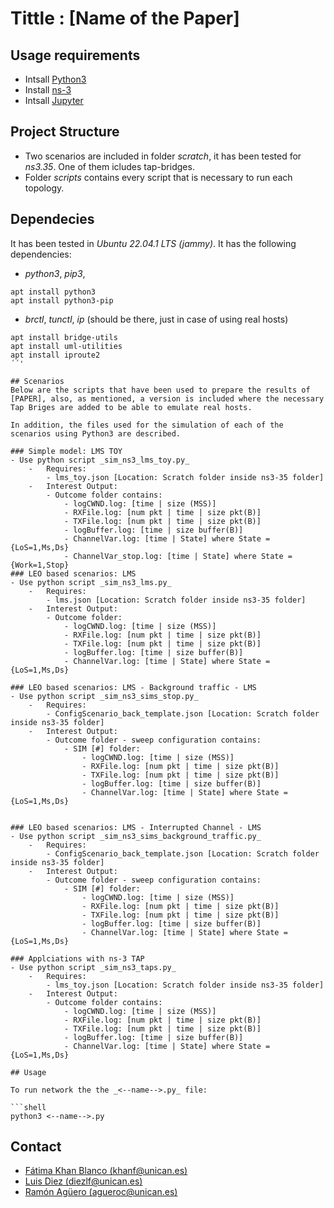 # Tittle : [Name of the Paper]
## Usage requirements

- Intsall [Python3](https://www.python.org/downloads/) 
- Install [ns-3](https://www.nsnam.org/wiki/Installation)
- Intsall [Jupyter](https://jupyter.org/install) 
## Project Structure
- Two scenarios are included in folder _scratch_, it has been tested for _ns3.35_.  One of them icludes tap-bridges.
- Folder _scripts_ contains every script that is necessary to run each topology.
## Dependecies 
It has been tested in _Ubuntu 22.04.1 LTS (jammy)_. It has the following dependencies:

- _python3_, _pip3_,
```
apt install python3
apt install python3-pip
```
-  _brctl_, _tunctl_, _ip_ (should be there, just in case of using real hosts)
```
apt install bridge-utils
apt install uml-utilities
apt install iproute2
´´'

## Scenarios
Below are the scripts that have been used to prepare the results of [PAPER], also, as mentioned, a version is included where the necessary Tap Briges are added to be able to emulate real hosts.

In addition, the files used for the simulation of each of the scenarios using Python3 are described.

### Simple model: LMS TOY
- Use python script _sim_ns3_lms_toy.py_
    -   Requires:
        - lms_toy.json [Location: Scratch folder inside ns3-35 folder]
    -   Interest Output:
        - Outcome folder contains:
            - logCWND.log: [time | size (MSS)]
            - RXFile.log: [num pkt | time | size pkt(B)]
            - TXFile.log: [num pkt | time | size pkt(B)]
            - logBuffer.log: [time | size buffer(B)]
            - ChannelVar.log: [time | State] where State = {LoS=1,Ms,Ds}
            - ChannelVar_stop.log: [time | State] where State = {Work=1,Stop}
### LEO based scenarios: LMS 
- Use python script _sim_ns3_lms.py_
    -   Requires:
        - lms.json [Location: Scratch folder inside ns3-35 folder]
    -   Interest Output:
        - Outcome folder:
            - logCWND.log: [time | size (MSS)]
            - RXFile.log: [num pkt | time | size pkt(B)]
            - TXFile.log: [num pkt | time | size pkt(B)]
            - logBuffer.log: [time | size buffer(B)]
            - ChannelVar.log: [time | State] where State = {LoS=1,Ms,Ds}
           
### LEO based scenarios: LMS - Background traffic - LMS
- Use python script _sim_ns3_sims_stop.py_
    -   Requires:
        - ConfigScenario_back_template.json [Location: Scratch folder inside ns3-35 folder]
    -   Interest Output:
        - Outcome folder - sweep configuration contains:
            - SIM [#] folder:
                - logCWND.log: [time | size (MSS)]
                - RXFile.log: [num pkt | time | size pkt(B)]
                - TXFile.log: [num pkt | time | size pkt(B)]
                - logBuffer.log: [time | size buffer(B)]
                - ChannelVar.log: [time | State] where State = {LoS=1,Ms,Ds}
               

### LEO based scenarios: LMS - Interrupted Channel - LMS
- Use python script _sim_ns3_sims_background_traffic.py_
    -   Requires:
        - ConfigScenario_back_template.json [Location: Scratch folder inside ns3-35 folder]
    -   Interest Output:
        - Outcome folder - sweep configuration contains:
            - SIM [#] folder:
                - logCWND.log: [time | size (MSS)]
                - RXFile.log: [num pkt | time | size pkt(B)]
                - TXFile.log: [num pkt | time | size pkt(B)]
                - logBuffer.log: [time | size buffer(B)]
                - ChannelVar.log: [time | State] where State = {LoS=1,Ms,Ds}
              
### Applciations with ns-3 TAP
- Use python script _sim_ns3_taps.py_
    -   Requires:
        - lms_toy.json [Location: Scratch folder inside ns3-35 folder]
    -   Interest Output:
        - Outcome folder contains:
            - logCWND.log: [time | size (MSS)]
            - RXFile.log: [num pkt | time | size pkt(B)]
            - TXFile.log: [num pkt | time | size pkt(B)]
            - logBuffer.log: [time | size buffer(B)]
            - ChannelVar.log: [time | State] where State = {LoS=1,Ms,Ds}

## Usage

To run network the the _<--name-->.py_ file:

```shell
python3 <--name-->.py
```
           
## Contact 

* [Fátima Khan Blanco (khanf@unican.es)](mailto:khanf@unican.es)
* [Luis Diez (diezlf@unican.es)](mailto:diezlf@unican.es)
* [Ramón Agüero (agueroc@unican.es)](mailto:agueroc@unican.es)
